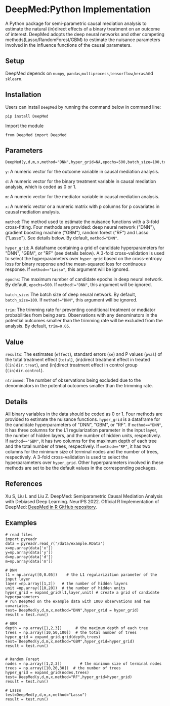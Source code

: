 # DeepMed:Python Implementation
A Python package for semi-parametric causal mediation analysis to estimate the natural (in)direct effects of a binary treatment on an outcome of interest. DeepMed adopts the deep neural networks and other competing methods(Lasso/RandomForest/GBM) to estimate the nuisance parameters involved in the influence functions of the causal parameters.

## Setup
DeepMed depends on `numpy`, `pandas`,`multiprocess`,`tensorflow`,`keras`and `sklearn`.

## Installation
Users can install `DeepMed` by running the command below in command line:
```commandline
pip install DeepMed
```
Import the module
```
from DeepMed import DeepMed
```

## Parameters
```
DeepMed(y,d,m,x,method="DNN",hyper_grid=NA,epochs=500,batch_size=100,trim=0.05)
```
`y`: A numeric vector for the outcome variable in causal mediation analysis.

`d`: A numeric vector for the binary treatment variable in causal mediation analysis, which is coded as 0 or 1.

`m`: A numeric vector for the mediator variable in causal mediation analysis.

`x`: A numeric vector or a numeric matrix with p columns for p covariates in causal mediation analysis.

`method`: The method used to estimate the nuisance functions with a 3-fold cross-fitting. Four methods are provided: deep neural network ("DNN"), gradient boosting machine ("GBM"), random forest ("RF") and Lasso ("Lasso"). See details below. By default, `method="DNN"`.

`hyper_grid`: A dataframe containing a grid of candidate hyperparameters for "DNN", "GBM", or "RF" (see details below). A 3-fold cross-validation is used to select the hyperparameters over `hyper_grid` based on the cross-entropy loss for binary response and the mean-squared loss for continuous response. If `method=="Lasso"`, this argument will be ignored.

`epochs`: The maximum number of candidate epochs in deep neural network. By default, `epochs=500`. If `method!="DNN"`, this argument will be ignored.

`batch_size`: The batch size of deep neural network. By default, `batch_size=100`. If `method!="DNN"`, this argument will be ignored.
  
`trim`: The trimming rate for preventing conditional treatment or mediator probabilities from being zero. Observations with any denominators in the potential outcomes smaller than the trimming rate will be excluded from the analysis. By default, `trim=0.05`.

## Value
`results`: The estimates (`effect`), standard errors (`se`) and P values (`pval`) of the total treatment effect (`total`), (in)direct treatment effect in treated (`(in)dir.treat`), and (in)direct treatment effect in control group (`(in)dir.control`).
 
`ntrimmed`: The number of observations being excluded due to the denominators in the potential outcomes smaller than the trimming rate. 

## Details
All binary variables in the data should be coded as 0 or 1.
Four methods are provided to estimate the nuisance functions. `hyper_grid` is a dataframe for the candidate hyperparameters of "DNN", "GBM", or "RF". If `method=="DNN"`, it has three columns for the L1 regularization parameter in the input layer, the number of hidden layers, and the number of hidden units, respectively. If `method=="GBM"`, it has two columns for the maximum depth of each tree and the total number of trees, respectively. If `method=="RF"`, it has two columns for the minimum size of terminal nodes and the number of trees, respectively. A 3-fold cross-validation is used to select the hyperparameters over `hyper_grid`. Other hyperparameters involved in these methods are set to be the default values in the corresponding packages.

## References
Xu S, Liu L and Liu Z. DeepMed: Semiparametric Causal Mediation Analysis with Debiased Deep Learning. NeurIPS 2022.
Official R Implementation of DeepMed: [DeepMed in R GitHub repository](https://github.com/siqixu/DeepMed).

 
## Examples
```
# read files
import pyreadr
data = pyreadr.read_r('/data/example.RData')
x=np.array(data['x'])
y=np.array(data['y'])
d=np.array(data['d'])
m=np.array(data['m'])

# DNN
l1 = np.array([0,0.05])    # the L1 regularizition parameter of the input layer
layer =np.array([1,2])   # the number of hidden layers
unit =np.array([10,20])  # the number of hidden units
hyper_grid = expand_grid(l1,layer,unit) # create a grid of candidate hyperparameters
# run DeepMed on the example data with 1000 observations and two covariates. 
test= DeepMed(y,d,m,x,method="DNN",hyper_grid = hyper_grid) 
result = test.run()

# GBM
depth = np.array([1,2,3])      # the maximum depth of each tree
trees = np.array([10,50,100])  # the total number of trees
hyper_grid = expand_grid.grid(depth,trees)
test= DeepMed(y,d,m,x,method="GBM",hyper_grid=hyper_grid)
result = test.run()


# Random Forest
nodes = np.array([1,2,3])        # the minimum size of terminal nodes
trees = np.array([10,20,30])  # the number of trees
hyper_grid = expand_grid(nodes,trees)
test= DeepMed(y,d,m,x,method="RF",hyper_grid=hyper_grid)
result = test.run()

# Lasso
test=DeepMed(y,d,m,x,method="Lasso")
result = test.run()
```




